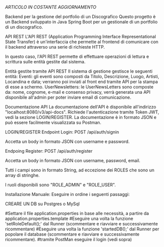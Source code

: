 *ARTICOLO IN COSTANTE AGGIORNAMENTO*


Backend per la gestione del portfolio di un Discografico 
Questo progetto è un Backend sviluppato in Java Spring Boot per un gestionale di un portfolio di un discografico.

API REST
L'API REST (Application Programming Interface Representational State Transfer) è un'interfaccia che permette al frontend di comunicare con il backend attraverso una serie di richieste HTTP.

In questo caso, l'API REST permette di effettuare operazioni di lettura e scrittura sulle entità gestite dal sistema.

Entità gestite tramite API REST
Il sistema di gestione gestisce le seguenti entità:
Eventi:
gli eventi sono composti da Titolo, Descrizione, Luogo, Artisti, Locandina e data; verranno poi inviati al front end tramite API per la stampa di esse a schermo.
UserNewsletters:
le UserNewsLetters sono composte da: nome, cognome, e-mail e consenso privacy, verrà generata una API disponibile all'admin per poter inviare email di comunicazione.



Documentazione API
La documentazione dell'API è disponibile all'indirizzo "localhost:8080/v3/api-docs".
Richiede l'autenticazione tramite Token JWT, vedi la sezione LOGIN/REGISTER.
La documentazione è in formato JSON e può essere facilmente visualizzata su Postman.

LOGIN/REGISTER
Endpoint Login: POST /api/auth/signin

Accetta un body in formato JSON con username e password.

Endpoing Register: POST /api/auth/register

Accetta un body in formato JSON con username, password, email.

Tutti i campi sono in formato String, ad eccezione dei ROLES che sono un array di stringhe.

I ruoli disponibili sono "ROLE_ADMIN" e "ROLE_USER".


Installazione Manuale:
Eseguire in ordine i seguenti passaggi:

CREARE UN DB su Postgres o MySql

#Settare il file application.properties in base alle necessità, a partire da application.properties.template
#Eseguire una volta la funzione 'setRoleDefault();' dal Runner (scommentare e riavviare e successivamente ricommentare)
#Eseguire una volta la funzione 'startedDB();' dal Runner per popolare il database (scommentare e riavviare e successivamente ricommentare).
#tramite PostMan eseguire il login (vedi sopra)


